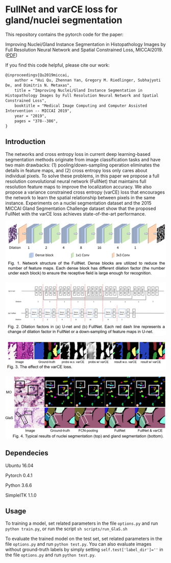 # FullNet and varCE loss for gland/nuclei segmentation

This repository contains the pytorch code for the paper:

Improving Nuclei/Gland Instance Segmentation in Histopathology Images by Full Resolution Neural Network
and Spatial Constrained Loss, MICCAI2019. ([PDF](https://doi.org/10.1007/978-3-030-32239-7_42))

If you find this code helpful, please cite our work:

```
@inproceedings{Qu2019miccai,
    author = "Hui Qu, Zhennan Yan, Gregory M. Riedlinger, Subhajyoti De, and Dimitris N. Metaxas",
    title = "Improving Nuclei/Gland Instance Segmentation in Histopathology Images by Full Resolution Neural Network and Spatial Constrained Loss",
    booktitle = "Medical Image Computing and Computer Assisted Intervention -- MICCAI 2019",
    year = "2019",
    pages = "378--386",
}
```

## Introduction

The networks and cross entropy loss in current deep learning-based segmentation methods originate from image 
classification tasks and have two main drawbacks: (1) pooling/down-sampling operation eliminates the details in 
feature maps, and (2) cross entropy loss only cares about individual pixels. To solve these problems, in this paper
we propose a full resolution convolutional neural network (FullNet) that maintains full resolution feature maps to 
improve the localization accuracy. We also propose a variance constrained cross entropy (varCE) loss that encourages 
the network to learn the spatial relationship between pixels in the same instance. Experiments on a nuclei segmentation 
dataset and the 2015 MICCAI Gland Segmentation Challenge dataset show that the proposed FullNet with the varCE
loss achieves state-of-the-art performance.

![](images/img3.png)

![](images/img1.png)

![](images/img2.png)

![](images/img4.png)


## Dependecies
Ubuntu 16.04

Pytorch 0.4.1

Python 3.6.6

SimpleITK 1.1.0

## Usage


To training a model, set related parameters in the file `options.py` and run `python train.py`, or run the script
`sh scripts/run_GlaS.sh`

To evaluate the trained model on the test set, set related parameters in the file `options.py` and 
run `python test.py`. You can also evaluate images without ground-truth labels by simply setting
`self.test['label_dir']=''` in the file `options.py` and run `python test.py`.
